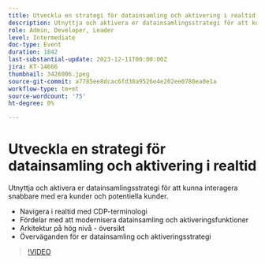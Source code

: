 ```yaml
---
title: Utveckla en strategi för datainsamling och aktivering i realtid
description: Utnyttja och aktivera er datainsamlingsstrategi för att kunna interagera snabbare med era kunder och potentiella kunder.
role: Admin, Developer, Leader
level: Intermediate
doc-type: Event
duration: 1842
last-substantial-update: 2023-12-11T00:00:00Z
jira: KT-14666
thumbnail: 3426006.jpeg
source-git-commit: a7785ee8dcac6fd30a9526e4e202ee0780ea0e1a
workflow-type: tm+mt
source-wordcount: '75'
ht-degree: 0%

---
```



# Utveckla en strategi för datainsamling och aktivering i realtid

Utnyttja och aktivera er datainsamlingsstrategi för att kunna interagera snabbare med era kunder och potentiella kunder.

* Navigera i realtid med CDP-terminologi
* Fördelar med att modernisera datainsamling och aktiveringsfunktioner
* Arkitektur på hög nivå - översikt
* Överväganden för er datainsamling och aktiveringsstrategi

>[!VIDEO](https://video.tv.adobe.com/v/3426006/?learn=on)
